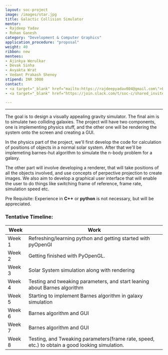 ```yaml
---
layout: soc-project
image: /images/star.jpg
title: Galactic Collision Simulator
mentor: 
- Rajdeep Yadav
- Rohan Ganesh 
category: "Development & Computer Graphics"
application_procedure: "proposal"
weight: 40
ribbon: new
mentees: 
- Ajinkya Werulkar
- Devak Sinha
- Avyakta Wrat
- Vedant Prakash Shenoy
stipend: INR 3000
contact: 
- <a target="_blank" href="mailto:https://rajdeepyadav004@gmail.com\">Email</a> - rajdeepyadav004@gmail.com
- <a target="_blank" href="https://join.slack.com/t/soc-c/shared_invite/enQtNjA4ODYxOTA2MDgwLTY1ZTJhMjA0NTQ3NTJlOWI0M2VkMWI5MjVlMTE1Y2I3ZjRkOGY2MTFhM2U5OGE1MTg4MmMzMzRhNTYwNTM5OWM">Slack</a>

---
```


---

The goal is to design a visually appealing gravity simulator. The final aim is to simulate two colliding galaxies. The project will have two components, one is implementing physics stuff, and the other one will be rendering the system onto the screen and creating a GUI. 

<!--break-->
In the physics part of the project, we'll first develop the code for calculation of positions of objects in a normal solar system. After that we'll be implemeting barnes-hut algorithm to simulate the n-body problem for a galaxy. 

The other part will involve developing a renderer, that will take positions of all the objects involved, and use concepts of perpective projection to create images. We also aim to develop a graphical user interface that will enable the user to do things like switching frame of reference, frame rate, simulation speed etc. 


Pre Requisite: Experience in **C++** or **python** is not necessary, but will be appreciated. 

<!--break-->

### Tentative Timeline:

|Week | Work |
|--- | --- |
| Week 1 | Refreshing/learning python and getting started with pyOpenGl |
| Week 2 | Getting finished with PyOpenGL. |
| Week 3 | Solar System simulation along with rendering |
| Week 4 | Testing and tweaking parameters, and start leaning about Barnes algorithm |
| Week 5 | Starting to implement Barnes algorithm in galaxy simulation |
| Week 6 | Barnes algorithm and GUI |
| Week 7 | Barnes algorithm and GUI |
| Week 8 | Testing, and Tweaking parameters(frame rate, speed, etc.) to obtain a good looking simulation. |

<!--break-->